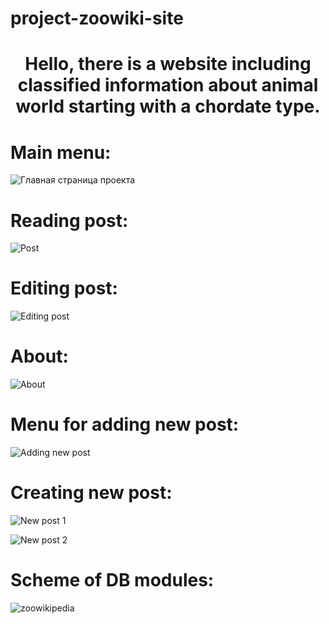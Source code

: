 # project-zoowiki-site
<h1 align="center">Hello, there is a website including classified information about animal world starting with a chordate type.</h1>
<h1>Main menu:</h1>

![Главная страница проекта](https://user-images.githubusercontent.com/109878600/182675118-59958a81-690f-4ef9-8b33-addc18c5808d.png)

<h1>Reading post:</h1>

![Post](https://user-images.githubusercontent.com/109878600/182676670-0e433e54-ad74-49dd-bfad-8fb8b4eca838.png)

<h1>Editing post:</h1>

![Editing post](https://user-images.githubusercontent.com/109878600/182676999-ca3df941-2183-42ef-a120-dcab854586dd.png)

<h1>About:</h1>

![About](https://user-images.githubusercontent.com/109878600/182675747-dc6d382b-af99-4c7b-bcea-19e45a5b2d0a.png)

<h1>Menu for adding new post:</h1>

![Adding new post](https://user-images.githubusercontent.com/109878600/182675912-942e7878-b058-4fea-be67-29235d51455b.png)

<h1>Creating new post:</h1>

![New post 1](https://user-images.githubusercontent.com/109878600/182676233-608584ce-c843-430b-aad2-8c51e8253210.png)

![New post 2](https://user-images.githubusercontent.com/109878600/182676462-ef32f82a-0aad-478b-b912-400a628cfebe.png)

<h1>Scheme of DB modules:</h1>

![zoowikipedia](https://user-images.githubusercontent.com/109878600/182860877-703812fa-a7ef-44af-94f9-bbd74be8cfa0.png)
